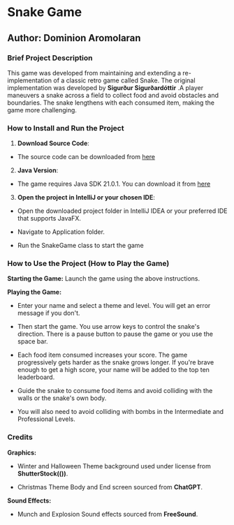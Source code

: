 # Snake Game
## Author: Dominion Aromolaran

### Brief Project Description
 This game was developed from  maintaining and extending a re-implementation of a classic retro game called Snake. The original implementation was developed by **Sigurður Sigurðardóttir** .A player maneuvers a snake across a field to collect food and avoid obstacles and boundaries. The snake lengthens with each consumed item, making the game more challenging.

### How to Install and Run the Project
1. **Download Source Code**: 
  - The source code can be downloaded from  [here](https://projects.cs.nott.ac.uk/psyda5/comp2013-psyda5/-/archive/Version1.0/comp2013-psyda5-Version1.0.zip)
 
2. **Java Version**:
   
- The game requires Java SDK 21.0.1. You can download it from [here](https://jdk.java.net/21/)

3. **Open the project in IntelliJ or your chosen IDE**:
  
  - Open the downloaded project folder in IntelliJ IDEA or your preferred IDE that supports JavaFX.
  
  - Navigate to Application folder.

  - Run the SnakeGame class to start the game



### How to Use the Project (How to Play the Game)

**Starting the Game:** Launch the game using the above instructions.

**Playing the Game:**

- Enter your name and select a theme and level. You will get an error message if you don't.

- Then start the game. You use arrow keys to control the snake's direction. There is a pause button to pause the game or you use the space bar.

- Each food item consumed increases your score. The game progressively gets harder as the snake grows longer. If you're brave enough to get a high score, your name will be added to the top ten leaderboard.

- Guide the snake to consume food items and avoid colliding with the walls or the snake's own body.

- You will also need to avoid colliding with bombs in the Intermediate and Professional Levels.



### Credits
**Graphics:**

 - Winter and Halloween Theme background used under license from **ShutterStock(())**.

 - Christmas Theme Body and End screen sourced from **ChatGPT**.

**Sound Effects:**  

- Munch and Explosion Sound effects sourced from **FreeSound**.



